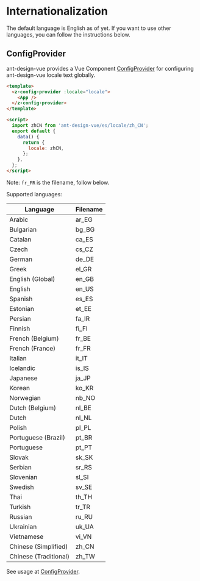 # Internationalization

The default language is English as of yet. If you want to use other languages, you can follow the instructions below.

## ConfigProvider

ant-design-vue provides a Vue Component [ConfigProvider](/components/config-provider) for configuring ant-design-vue locale text globally.

```html
<template>
  <z-config-provider :locale="locale">
    <App />
  </z-config-provider>
</template>

<script>
  import zhCN from 'ant-design-vue/es/locale/zh_CN';
  export default {
    data() {
      return {
        locale: zhCN,
      };
    },
  };
</script>
```

Note: `fr_FR` is the filename, follow below.

Supported languages:

| Language              | Filename |
| --------------------- | -------- |
| Arabic                | ar_EG    |
| Bulgarian             | bg_BG    |
| Catalan               | ca_ES    |
| Czech                 | cs_CZ    |
| German                | de_DE    |
| Greek                 | el_GR    |
| English (Global)      | en_GB    |
| English               | en_US    |
| Spanish               | es_ES    |
| Estonian              | et_EE    |
| Persian               | fa_IR    |
| Finnish               | fi_FI    |
| French (Belgium)      | fr_BE    |
| French (France)       | fr_FR    |
| Italian               | it_IT    |
| Icelandic             | is_IS    |
| Japanese              | ja_JP    |
| Korean                | ko_KR    |
| Norwegian             | nb_NO    |
| Dutch (Belgium)       | nl_BE    |
| Dutch                 | nl_NL    |
| Polish                | pl_PL    |
| Portuguese (Brazil)   | pt_BR    |
| Portuguese            | pt_PT    |
| Slovak                | sk_SK    |
| Serbian               | sr_RS    |
| Slovenian             | sl_SI    |
| Swedish               | sv_SE    |
| Thai                  | th_TH    |
| Turkish               | tr_TR    |
| Russian               | ru_RU    |
| Ukrainian             | uk_UA    |
| Vietnamese            | vi_VN    |
| Chinese (Simplified)  | zh_CN    |
| Chinese (Traditional) | zh_TW    |

See usage at [ConfigProvider](/components/config-provider).
